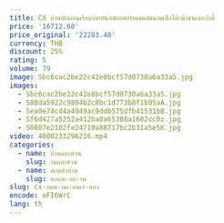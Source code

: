 ```yaml
---
title: CX บ้านพักผ่อนเรียบง่ายทันสมัยอพาร์ทเมนต์ขนาดเล็กโต๊ะน้ำชาและเก้าอี้
price: '16712.60'
price_original: '22283.48'
currency: THB
discount: 25%
rating: 5
volume: 79
image: Sbc6cac2be22c42e8bcf57d0730a6a33a5.jpg
images:
  - Sbc6cac2be22c42e8bcf57d0730a6a33a5.jpg
  - S88da5922c9804b2c8bc1d773b8f1b95aA.jpg
  - Sea0e74cd4a4949ac9ddb575dfb41531bB.jpg
  - Sf6d427a5252a412ba0a65388a1682cc0z.jpg
  - S0807e2102fe24710a88717bc2b31a5e5K.jpg
video: 4000233296216.mp4
categories:
  - name: บ้านและสวน
    slug: านและสวน
  - name: ตกแต่งบ้าน
    slug: ตกแต-งบ-าน
slug: cx-านพ-กผ-อนเร-ยบง
encode: oFI6WrC
lang: th
---
```

  